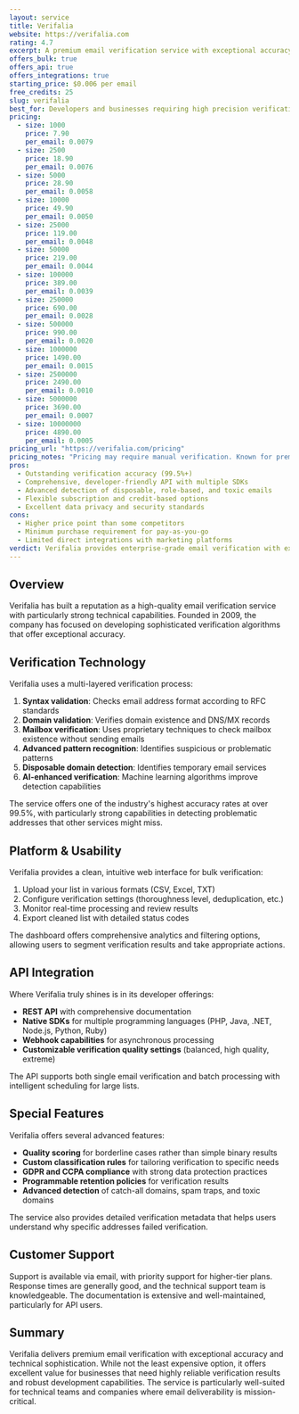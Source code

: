 ```yaml
---
layout: service
title: Verifalia
website: https://verifalia.com
rating: 4.7
excerpt: A premium email verification service with exceptional accuracy and developer-friendly features.
offers_bulk: true
offers_api: true
offers_integrations: true
starting_price: $0.006 per email
free_credits: 25
slug: verifalia
best_for: Developers and businesses requiring high precision verification
pricing:
  - size: 1000
    price: 7.90
    per_email: 0.0079
  - size: 2500
    price: 18.90
    per_email: 0.0076
  - size: 5000
    price: 28.90
    per_email: 0.0058
  - size: 10000
    price: 49.90
    per_email: 0.0050
  - size: 25000
    price: 119.00
    per_email: 0.0048
  - size: 50000
    price: 219.00
    per_email: 0.0044
  - size: 100000
    price: 389.00
    per_email: 0.0039
  - size: 250000
    price: 690.00
    per_email: 0.0028
  - size: 500000
    price: 990.00
    per_email: 0.0020
  - size: 1000000
    price: 1490.00
    per_email: 0.0015
  - size: 2500000
    price: 2490.00
    per_email: 0.0010
  - size: 5000000
    price: 3690.00
    per_email: 0.0007
  - size: 10000000
    price: 4890.00
    per_email: 0.0005
pricing_url: "https://verifalia.com/pricing"
pricing_notes: "Pricing may require manual verification. Known for premium accuracy with corresponding pricing. Developer-friendly with comprehensive API documentation. Offers different verification levels: Standard (1 credit), High (2 credits), Extreme (4 credits). Pricing shown is for Standard verification level."
pros:
  - Outstanding verification accuracy (99.5%+)
  - Comprehensive, developer-friendly API with multiple SDKs
  - Advanced detection of disposable, role-based, and toxic emails
  - Flexible subscription and credit-based options
  - Excellent data privacy and security standards
cons:
  - Higher price point than some competitors
  - Minimum purchase requirement for pay-as-you-go
  - Limited direct integrations with marketing platforms
verdict: Verifalia provides enterprise-grade email verification with exceptional accuracy and technical capabilities. The service is particularly well-suited for developers and businesses that prioritize verification quality and reliability over cost.
---
```


## Overview

Verifalia has built a reputation as a high-quality email verification service with particularly strong technical capabilities. Founded in 2009, the company has focused on developing sophisticated verification algorithms that offer exceptional accuracy.

## Verification Technology

Verifalia uses a multi-layered verification process:

1. **Syntax validation**: Checks email address format according to RFC standards
2. **Domain validation**: Verifies domain existence and DNS/MX records
3. **Mailbox verification**: Uses proprietary techniques to check mailbox existence without sending emails
4. **Advanced pattern recognition**: Identifies suspicious or problematic patterns
5. **Disposable domain detection**: Identifies temporary email services
6. **AI-enhanced verification**: Machine learning algorithms improve detection capabilities

The service offers one of the industry's highest accuracy rates at over 99.5%, with particularly strong capabilities in detecting problematic addresses that other services might miss.

## Platform & Usability

Verifalia provides a clean, intuitive web interface for bulk verification:

1. Upload your list in various formats (CSV, Excel, TXT)
2. Configure verification settings (thoroughness level, deduplication, etc.)
3. Monitor real-time processing and review results
4. Export cleaned list with detailed status codes

The dashboard offers comprehensive analytics and filtering options, allowing users to segment verification results and take appropriate actions.

## API Integration

Where Verifalia truly shines is in its developer offerings:

- **REST API** with comprehensive documentation
- **Native SDKs** for multiple programming languages (PHP, Java, .NET, Node.js, Python, Ruby)
- **Webhook capabilities** for asynchronous processing
- **Customizable verification quality settings** (balanced, high quality, extreme)

The API supports both single email verification and batch processing with intelligent scheduling for large lists.

## Special Features

Verifalia offers several advanced features:

- **Quality scoring** for borderline cases rather than simple binary results
- **Custom classification rules** for tailoring verification to specific needs
- **GDPR and CCPA compliance** with strong data protection practices
- **Programmable retention policies** for verification results
- **Advanced detection** of catch-all domains, spam traps, and toxic domains

The service also provides detailed verification metadata that helps users understand why specific addresses failed verification.

## Customer Support

Support is available via email, with priority support for higher-tier plans. Response times are generally good, and the technical support team is knowledgeable. The documentation is extensive and well-maintained, particularly for API users.

## Summary

Verifalia delivers premium email verification with exceptional accuracy and technical sophistication. While not the least expensive option, it offers excellent value for businesses that need highly reliable verification results and robust development capabilities. The service is particularly well-suited for technical teams and companies where email deliverability is mission-critical.